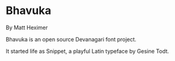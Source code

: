 Bhavuka
=================
By Matt Heximer

Bhavuka is an open source Devanagari font project. 

It started life as Snippet, a playful Latin typeface by Gesine Todt.

